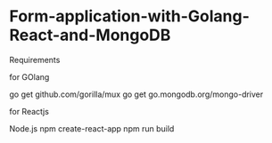 # Form-application-with-Golang-React-and-MongoDB

Requirements

for GOlang

go get github.com/gorilla/mux
 go get go.mongodb.org/mongo-driver


for Reactjs

Node.js
 npm create-react-app <yourAppName>
 npm run build

